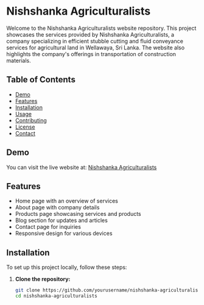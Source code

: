 # Nishshanka Agriculturalists

Welcome to the Nishshanka Agriculturalists website repository. This project showcases the services provided by Nishshanka Agriculturalists, a company specializing in efficient stubble cutting and fluid conveyance services for agricultural land in Wellawaya, Sri Lanka. The website also highlights the company's offerings in transportation of construction materials.

## Table of Contents
- [Demo](#demo)
- [Features](#features)
- [Installation](#installation)
- [Usage](#usage)
- [Contributing](#contributing)
- [License](#license)
- [Contact](#contact)

## Demo
You can visit the live website at: [Nishshanka Agriculturalists](http://example.com)

## Features
- Home page with an overview of services
- About page with company details
- Products page showcasing services and products
- Blog section for updates and articles
- Contact page for inquiries
- Responsive design for various devices

## Installation
To set up this project locally, follow these steps:

1. **Clone the repository:**
   ```sh
   git clone https://github.com/yourusername/nishshanka-agriculturalists.git
   cd nishshanka-agriculturalists

